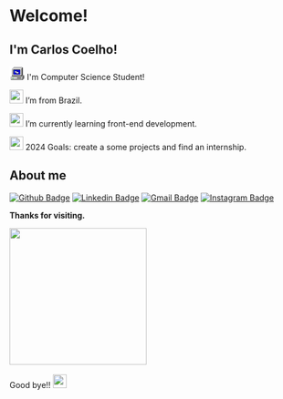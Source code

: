 # Welcome!

 

## I'm Carlos Coelho!


<img widht="24px" height="24px" src="https://github.com/TheDudeThatCode/TheDudeThatCode/blob/master/Assets/PC.gif"/> I'm Computer Science Student!

<img width="24px" height="24px" src="https://github.com/TheDudeThatCode/TheDudeThatCode/blob/master/Assets/Earth.gif"/> I’m from Brazil.

<img width="24px" height="24px" src="https://github.com/TheDudeThatCode/TheDudeThatCode/blob/master/Assets/powerup.gif"/> I’m currently learning front-end development.

<img width="24px" height="24px" src="https://github.com/TheDudeThatCode/TheDudeThatCode/blob/master/Assets/Medal.gif"/> 2024 Goals: create a some projects and find an internship.

 

## About me

[![Github Badge](https://img.shields.io/badge/-Github-000?style=for-the-badge&logo=Github&logoColor=white&link=https://github.com/Cavisc)](https://github.com/Cavisc)
[![Linkedin Badge](https://img.shields.io/badge/-LinkedIn-blue?style=for-the-badge&logo=Linkedin&logoColor=white&link=https://www.linkedin.com/in/carlos-vinícius-de-souza-coelho-717651212)]( https://www.linkedin.com/in/carlos-vinícius-de-souza-coelho-717651212)
[![Gmail Badge](https://img.shields.io/badge/Gmail-D14836?style=for-the-badge&logo=gmail&logoColor=white&link=https://mail.google.com/mail/u/0/?tab=rm&ogbl#inbox?compose=new)](mailto:cavisc.icm@gmail.com)
[![Instagram Badge](https://img.shields.io/badge/Instagram-E4405F?style=for-the-badge&logo=instagram&logoColor=white)](https://www.instagram.com/cavisc/)

**Thanks for visiting.**

<img width="240px" height="240px" src="https://github.com/TheDudeThatCode/TheDudeThatCode/blob/master/Assets/Mario_Hello_Big.gif">
  
Good bye!! <img width="24px" height="24px" src="https://github.com/TheDudeThatCode/TheDudeThatCode/blob/master/Assets/wave.gif"/>
